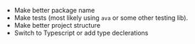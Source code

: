 * Make better package name
* Make tests (most likely using `ava` or some other testing lib). 
* Make better project structure 
* Switch to Typescript or add type declerations